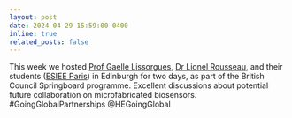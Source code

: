 ```yaml
---
layout: post
date: 2024-04-29 15:59:00-0400
inline: true
related_posts: false
---
```


This week we hosted [Prof Gaelle Lissorgues](https://pagespro.univ-gustave-eiffel.fr/gaelle-lissorgues), [Dr Lionel Rousseau](https://www.esiee.fr/en/news/implants-en-diamant-les-salles-blanches-esiee-paris-a-lhonneur-sur-france-5), and their students ([ESIEE Paris](https://www.esiee.fr/en)) in Edinburgh for two days, as part of the British Council Springboard programme. Excellent discussions about potential future collaboration on microfabricated biosensors. #GoingGlobalPartnerships @HEGoingGlobal
